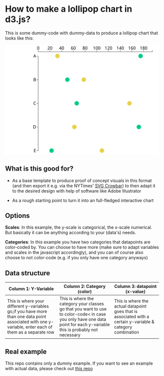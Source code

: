 # How to make a lollipop chart in d3.js?

This is some dummy-code with dummy-data to produce a lollipop chart that looks like this:

![](lollipop-dummy.svg)

## What is this good for?
- As a base template to produce proof of concept visuals in this format (and then export it e.g. via the NYTimes' [SVG Crowbar](https://nytimes.github.io/svg-crowbar/)) to then adapt it to the desired design with help of software like Adobe Illustrator

- As a rough starting point to turn it into an full-fledged interactive chart

## Options

**Scales**: In this example, the y-scale is categorical, the x-scale numerical. But basically it can be anything according to your (data's) needs.

**Categories**: In this example you have two categories that datapoints are color-coded by. You can choose to have more (make sure to adapt variables and scales in the javascript accordingly), and you can of course also choose to not color-code (e.g. if you only have one category anyways)


## Data structure

| Column 1: Y-Variable    			   | Column 2: Category (color)    			  | Column 3: datapoint (x-value)			     |
|--------------------------|--------------------------|--------------------------|
| This is where your different y-variables go,if you have more than one data point associated with one y-variable, enter each of them as a separate row | This is where the category your classes go that you want to use to color-code< in case you only have one data point for each y-variable this is probably not necessary |  This is where the actual datapoint goes that is associated with a certain y-variable & category combination |

## Real example
This repo contains only a dummy example. If you want to see an example with actual data, please check out [this repo](https://github.com/dw-data/quantify-europe_income-thresholds)

